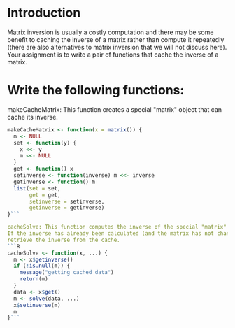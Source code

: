# Introduction

Matrix inversion is usually a costly computation and there may be some benefit to caching the inverse of a 
matrix rather than compute it repeatedly (there are also alternatives to matrix inversion that we will not 
discuss here). Your assignment is to write a pair of functions that cache the inverse of a matrix.

# Write the following functions:

makeCacheMatrix: This function creates a special "matrix" object that can cache its inverse.

```R
makeCacheMatrix <- function(x = matrix()) {
  m <- NULL
  set <- function(y) {
    x <<- y
    m <<- NULL
  }
  get <- function() x
  setinverse <- function(inverse) m <<- inverse
  getinverse <- function() m
  list(set = set,
       get = get,
       setinverse = setinverse,
       getinverse = getinverse)
}```

cacheSolve: This function computes the inverse of the special "matrix" returned by makeCacheMatrix above.
If the inverse has already been calculated (and the matrix has not changed), then the cachesolve should 
retrieve the inverse from the cache.
```R
cacheSolve <- function(x, ...) {
  m <- x$getinverse()
  if (!is.null(m)) {
    message("getting cached data")
    return(m)
  }
  data <- x$get()
  m <- solve(data, ...)
  x$setinverse(m)
  m
}```
